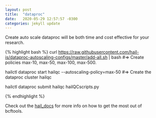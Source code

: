 ```yaml
---
layout: post
title:  "dataproc"
date:   2020-05-29 12:57:57 -0300
categories: jekyll update
---
```

Create auto scale dataproc will be both time and cost effective for your research.


{% highlight bash %}
curl https://raw.githubusercontent.com/hail-is/dataproc-autoscaling-configs/master/add-all.sh | bash
#=> Create policies max-10, max-50, max-100, max-500.

hailctl dataproc start hailqc  --autoscaling-policy=max-50
#=> Create the dataproc cluster hailqc

hailctl dataproc submit hailqc hailQCscripts.py

{% endhighlight %}

Check out the [hail_docs][ref-docs] for more info on how to get the most out of bcftools. 

[ref-docs]:https://hail.zulipchat.com/#narrow/stream/123010-Hail-0.2E2.20support/topic/Export.20to.20VCF

